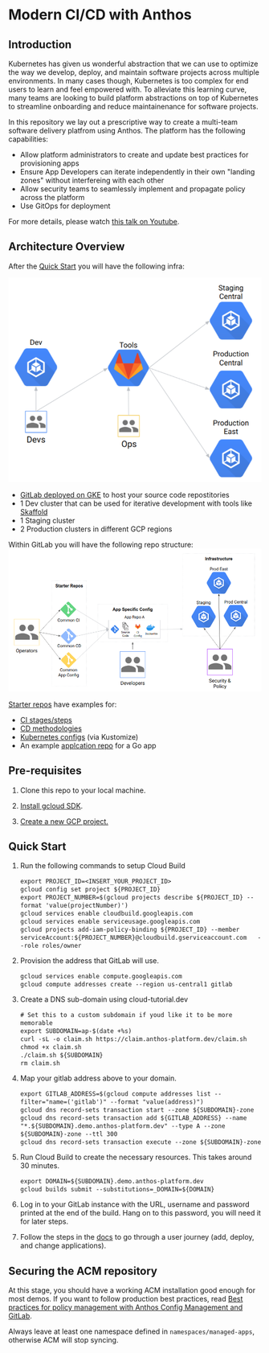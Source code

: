 # Modern CI/CD with Anthos

## Introduction

Kubernetes has given us wonderful abstraction that we can use to optimize the way we
develop, deploy, and maintain software projects across multiple environments.
In many cases though, Kubernetes is too complex for end users to learn and feel empowered with.
To alleviate this learning curve, many teams
are looking to build platform abstractions on top of Kubernetes to streamline onboarding and
reduce maintainenance for software projects.

In this repository we lay out a prescriptive way to create a multi-team software delivery platfrom
using Anthos. The platform has the following capabilities:

* Allow platform administrators to create and update best practices for provisioning apps
* Ensure App Developers can iterate independently in their own "landing zones" without interfereing with each other
* Allow security teams to seamlessly implement and propagate policy across the platform
* Use GitOps for deployment

For more details, please watch [this talk on Youtube](https://www.youtube.com/watch?v=MOALiliVoeg).

## Architecture Overview

After the [Quick Start](#quick-start) you will have the following infra:

![Anthos Platform Infrastructure](images/anthos-platform-infra.png)

* [GitLab deployed on GKE](https://cloud.google.com/solutions/deploying-production-ready-gitlab-on-gke) to host your source code repostitories
* 1 Dev cluster that can be used for iterative development with tools like [Skaffold](skaffold.dev)
* 1 Staging cluster
* 2 Production clusters in different GCP regions

Within GitLab you will have the following repo structure:
![Anthos Platform Repos](images/anthos-platform-repos.png)

[Starter repos](starter-repos/) have examples for:

* [CI stages/steps](starter-repos/shared-ci-cd/ci/)
* [CD methodologies](starter-repos/shared-ci-cd/cd/)
* [Kubernetes configs](starter-repos/shared-kustomize-bases/) (via Kustomize)
* An example [applcation repo](starter-repos/golang-template/) for a Go app

## Pre-requisites

1. Clone this repo to your local machine.

1. [Install gcloud SDK](https://cloud.google.com/sdk/install).

1. [Create a new GCP project.](https://cloud.google.com/resource-manager/docs/creating-managing-projects#creating_a_project)

## Quick Start

1. Run the following commands to setup Cloud Build

    ```shell
    export PROJECT_ID=<INSERT_YOUR_PROJECT_ID>
    gcloud config set project ${PROJECT_ID}
    export PROJECT_NUMBER=$(gcloud projects describe ${PROJECT_ID} --format 'value(projectNumber)')
    gcloud services enable cloudbuild.googleapis.com
    gcloud services enable serviceusage.googleapis.com
    gcloud projects add-iam-policy-binding ${PROJECT_ID} --member serviceAccount:${PROJECT_NUMBER}@cloudbuild.gserviceaccount.com   --role roles/owner
    ```

1. Provision the address that GitLab will use.

    ```shell
    gcloud services enable compute.googleapis.com
    gcloud compute addresses create --region us-central1 gitlab
    ```

1. Create a DNS sub-domain using cloud-tutorial.dev

    ```shell
    # Set this to a custom subdomain if youd like it to be more memorable
    export SUBDOMAIN=ap-$(date +%s)
    curl -sL -o claim.sh https://claim.anthos-platform.dev/claim.sh
    chmod +x claim.sh
    ./claim.sh ${SUBDOMAIN}
    rm claim.sh
    ```

1. Map your gitlab address above to your domain.

    ```shell
    export GITLAB_ADDRESS=$(gcloud compute addresses list --filter="name=('gitlab')" --format "value(address)")
    gcloud dns record-sets transaction start --zone ${SUBDOMAIN}-zone
    gcloud dns record-sets transaction add ${GITLAB_ADDRESS} --name "*.${SUBDOMAIN}.demo.anthos-platform.dev" --type A --zone ${SUBDOMAIN}-zone --ttl 300
    gcloud dns record-sets transaction execute --zone ${SUBDOMAIN}-zone
    ```

1. Run Cloud Build to create the necessary resources. This takes around 30 minutes.

    ```shell
    export DOMAIN=${SUBDOMAIN}.demo.anthos-platform.dev
    gcloud builds submit --substitutions=_DOMAIN=${DOMAIN}
    ```

1. Log in to your GitLab instance with the URL, username and password printed at the end of the build. Hang on to this password, you will need it for later steps.

1. Follow the steps in the [docs](docs/index.md) to go through a user journey (add, deploy, and change applications).

## Securing the ACM repository

At this stage, you should have a working ACM installation good enough for most
demos. If you want to follow production best practices, read
[Best practices for policy management with Anthos Config Management and GitLab](https://cloud.google.com/solutions/best-practices-for-policy-management-with-anthos-config-management).

Always leave at least one namespace defined in `namespaces/managed-apps`, otherwise ACM will
stop syncing.
